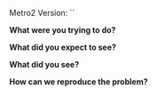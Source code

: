 <!-- Please fill out the following questions, thanks! -->

Metro2 Version: ``

**What were you trying to do?**



**What did you expect to see?**



**What did you see?**



**How can we reproduce the problem?**
